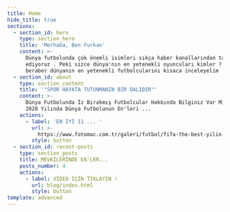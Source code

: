 ```yaml
---
title: Home
hide_title: true
sections:
  - section_id: hero
    type: section_hero
    title: 'Merhaba, Ben Furkan'
    content: >-
      Dünya futbolunda çok önemli isimleri sıkça haber kanallarından takip
      ediyoruz . Peki sizce dünya'nın en yetenekli oyuncuları kimler ? Gelin hep
      beraber dünyanın en yetenekli futbolcularını kısaca inceleyelim
  - section_id: about
    type: section_content
    title: '"SPOR HAYATA TUTUNMANIN BİR DALIDIR"'
    content: >-
      Dünya Futbolunda İz Bırakmış Futbolcular Hakkında Bilginiz Var Mı ? İşte
      2020 Yılında Dünya Futbolunun En'leri ...
    actions:
      - label: 'EN İYİ 11 ... '
        url: >-
          https://www.fotomac.com.tr/galeri/futbol/fifa-the-best-yilin-en-iyi-ilk-11i-aciklandi
        style: button
  - section_id: recent-posts
    type: section_posts
    title: MEVKİLERİNDE EN'LER...
    posts_number: 4
    actions:
      - label: VİDEO İÇİN TIKLAYIN !
        url: blog/index.html
        style: button
template: advanced
---
```

